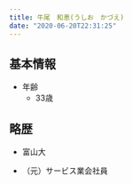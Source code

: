 ```yaml
---
title: 牛尾　和恵(うしお　かづえ)
date: "2020-06-20T22:31:25"
---
```


## 基本情報
* 年齢
  * 33歳

## 略歴

* 富山大

* （元）サービス業会社員

